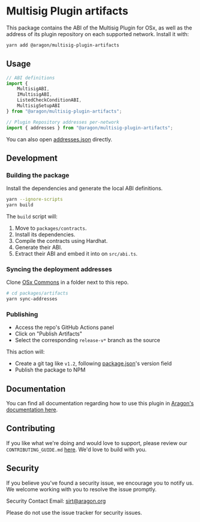 # Multisig Plugin artifacts

This package contains the ABI of the Multisig Plugin for OSx, as well as the address of its plugin repository on each supported network. Install it with:

```sh
yarn add @aragon/multisig-plugin-artifacts
```

## Usage

```typescript
// ABI definitions
import {
    MultisigABI,
    IMultisigABI,
    ListedCheckConditionABI,
    MultisigSetupABI
} from "@aragon/multisig-plugin-artifacts";

// Plugin Repository addresses per-network
import { addresses } from "@aragon/multisig-plugin-artifacts";
```

You can also open [addresses.json](./src/addresses.json) directly.

## Development

### Building the package

Install the dependencies and generate the local ABI definitions.

```sh
yarn --ignore-scripts
yarn build
```

The `build` script will:
1. Move to `packages/contracts`.
2. Install its dependencies.
3. Compile the contracts using Hardhat.
4. Generate their ABI.
5. Extract their ABI and embed it into on `src/abi.ts`.

### Syncing the deployment addresses

Clone [OSx Commons](https://github.com/aragon/osx-commons) in a folder next to this repo.

```sh
# cd packages/artifacts
yarn sync-addresses
```

### Publishing

- Access the repo's GitHub Actions panel
- Click on "Publish Artifacts"
- Select the corresponding `release-v*` branch as the source

This action will:
- Create a git tag like `v1.2`, following [package.json](./package.json)'s version field
- Publish the package to NPM

## Documentation

You can find all documentation regarding how to use this plugin in [Aragon's documentation here](https://docs.aragon.org/multisig/1.x/index.html).

## Contributing

If you like what we're doing and would love to support, please review our `CONTRIBUTING_GUIDE.md` [here](https://github.com/aragon/multisig-plugin/blob/main/CONTRIBUTIONS.md). We'd love to build with you.

## Security

If you believe you've found a security issue, we encourage you to notify us. We welcome working with you to resolve the issue promptly.

Security Contact Email: sirt@aragon.org

Please do not use the issue tracker for security issues.
